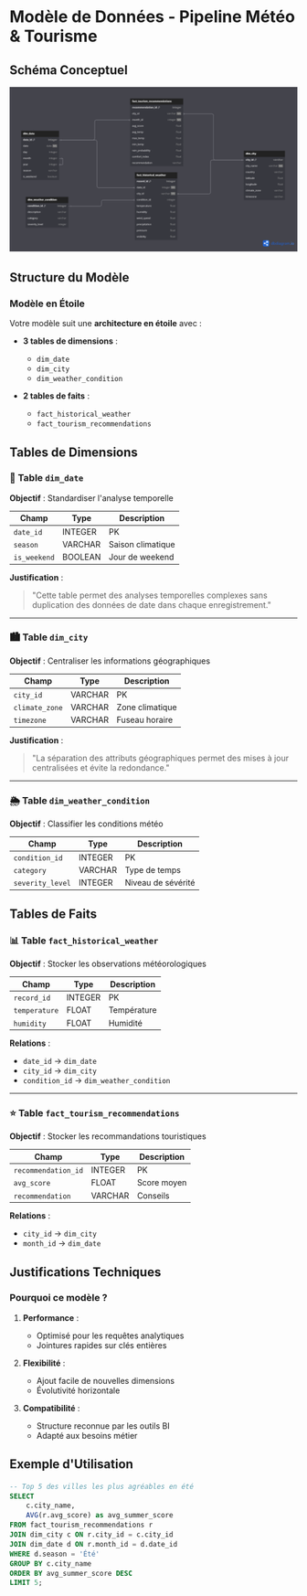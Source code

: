 # Modèle de Données - Pipeline Météo & Tourisme

## Schéma Conceptuel
![Diagramme de la base de données](modelisation.png)

## Structure du Modèle

### Modèle en Étoile
Votre modèle suit une **architecture en étoile** avec :

- **3 tables de dimensions** :
  - `dim_date`
  - `dim_city` 
  - `dim_weather_condition`

- **2 tables de faits** :
  - `fact_historical_weather`
  - `fact_tourism_recommendations`

## Tables de Dimensions

### 📅 Table `dim_date`

**Objectif** : Standardiser l'analyse temporelle

| Champ         | Type      | Description |
|---------------|-----------|-------------|
| `date_id`     | INTEGER   | PK          |
| `season`      | VARCHAR   | Saison climatique |
| `is_weekend`  | BOOLEAN   | Jour de weekend |

**Justification** :
> "Cette table permet des analyses temporelles complexes sans duplication des données de date dans chaque enregistrement."

---

### 🏙️ Table `dim_city`

**Objectif** : Centraliser les informations géographiques

| Champ          | Type    | Description |
|----------------|---------|-------------|
| `city_id`      | VARCHAR | PK          |
| `climate_zone` | VARCHAR | Zone climatique |
| `timezone`     | VARCHAR | Fuseau horaire |

**Justification** :
> "La séparation des attributs géographiques permet des mises à jour centralisées et évite la redondance."

---

### 🌦️ Table `dim_weather_condition`

**Objectif** : Classifier les conditions météo

| Champ            | Type    | Description |
|------------------|---------|-------------|
| `condition_id`   | INTEGER | PK          |
| `category`       | VARCHAR | Type de temps |
| `severity_level` | INTEGER | Niveau de sévérité |

## Tables de Faits

### 📊 Table `fact_historical_weather`

**Objectif** : Stocker les observations météorologiques

| Champ           | Type    | Description |
|-----------------|---------|-------------|
| `record_id`     | INTEGER | PK          |
| `temperature`   | FLOAT   | Température |
| `humidity`      | FLOAT   | Humidité    |

**Relations** :
- `date_id` → `dim_date`
- `city_id` → `dim_city`
- `condition_id` → `dim_weather_condition`

---

### ⭐ Table `fact_tourism_recommendations`

**Objectif** : Stocker les recommandations touristiques

| Champ               | Type    | Description |
|---------------------|---------|-------------|
| `recommendation_id` | INTEGER | PK          |
| `avg_score`         | FLOAT   | Score moyen |
| `recommendation`    | VARCHAR | Conseils    |

**Relations** :
- `city_id` → `dim_city`
- `month_id` → `dim_date`

## Justifications Techniques

### Pourquoi ce modèle ?

1. **Performance** :
   - Optimisé pour les requêtes analytiques
   - Jointures rapides sur clés entières

2. **Flexibilité** :
   - Ajout facile de nouvelles dimensions
   - Évolutivité horizontale

3. **Compatibilité** :
   - Structure reconnue par les outils BI
   - Adapté aux besoins métier

## Exemple d'Utilisation

```sql
-- Top 5 des villes les plus agréables en été
SELECT 
    c.city_name,
    AVG(r.avg_score) as avg_summer_score
FROM fact_tourism_recommendations r
JOIN dim_city c ON r.city_id = c.city_id
JOIN dim_date d ON r.month_id = d.date_id
WHERE d.season = 'Été'
GROUP BY c.city_name
ORDER BY avg_summer_score DESC
LIMIT 5;